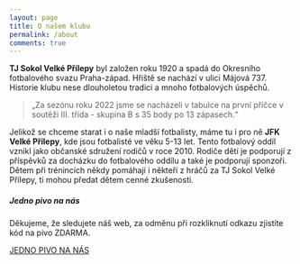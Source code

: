 ```yaml
---
layout: page
title: O našem klubu
permalink: /about
comments: true
---
```


<div class="row justify-content-between">
<div class="col-md-8 pr-5">

  <p><b>TJ Sokol Velké Přílepy</b> byl založen roku 1920 a spadá do Okresního fotbalového svazu Praha-západ. Hřiště se nachází v ulici Májová 737. Historie klubu nese dlouholetou tradici a mnoho fotbalových úspěchů.</p>
  
> „Za sezónu roku 2022 jsme se nacházeli v tabulce na první příčce v soutěži III. třída - skupina B s 35 body po 13 zápasech.“
  
<p>Jelikož se chceme starat i o naše mladší fotbalisty, máme tu i pro ně <b>JFK Velké Přílepy</b>, kde jsou fotbalisté ve věku 5-13 let. Tento fotbalový oddíl vznikl jako občanské sdružení rodičů v roce 2010. Rodiče dětí je podporují z příspěvků za docházku do fotbalového oddílu a také je podporují sponzoři. Dětem při trénincích někdy pomáhají i někteří z hráčů za TJ Sokol Velké Přílepy, ti mohou předat dětem cenné zkušenosti.</p>

</div>

<div class="col-md-4">

<div class="sticky-top sticky-top-80">
<h5>Jedno pivo na nás</h5>

<p>Děkujeme, že sledujete náš web, za odměnu při rozkliknutí odkazu zjistíte kód na pivo ZDARMA.</p>
  

<a target="_blank" href="https://tynkagottwaldova.github.io/velke-prilepy/pivo" class="btn btn-danger">JEDNO PIVO NA NÁS</a>

</div>
</div>
</div>
